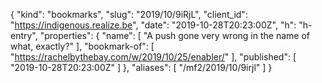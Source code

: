 {
  "kind": "bookmarks",
  "slug": "2019/10/9iRjL",
  "client_id": "https://indigenous.realize.be",
  "date": "2019-10-28T20:23:00Z",
  "h": "h-entry",
  "properties": {
    "name": [
      "A push gone very wrong in the name of what, exactly?"
    ],
    "bookmark-of": [
      "https://rachelbythebay.com/w/2019/10/25/enabler/"
    ],
    "published": [
      "2019-10-28T20:23:00Z"
    ]
  },
  "aliases": [
    "/mf2/2019/10/9irjl"
  ]
}
